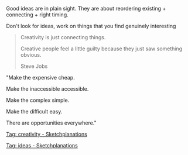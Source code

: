 ---
---

Good ideas are in plain sight. They are about reordering existing + connecting + right timing.

Don't look for ideas, work on things that you find genuinely interesting 

> Creativity is just connecting things. 
> 
> Creative people feel a little guilty because they just saw something obvious. 
> 
> Steve Jobs


"Make the expensive cheap.

Make the inaccessible accessible.

Make the complex simple.

Make the difficult easy.

There are opportunities everywhere."


[Tag: creativity - Sketchplanations](https://sketchplanations.com/tags/creativity)

[Tag: ideas - Sketchplanations](https://sketchplanations.com/tags/ideas)